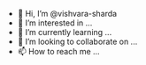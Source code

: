 - 👋 Hi, I’m @vishvara-sharda
- 👀 I’m interested in ...
- 🌱 I’m currently learning ...
- 💞️ I’m looking to collaborate on ...
- 📫 How to reach me ...

<!---
vishvara-sharda/vishvara-sharda is a ✨ special ✨ repository because its `README.md` (this file) appears on your GitHub profile.
You can click the Preview link to take a look at your changes.
--->
